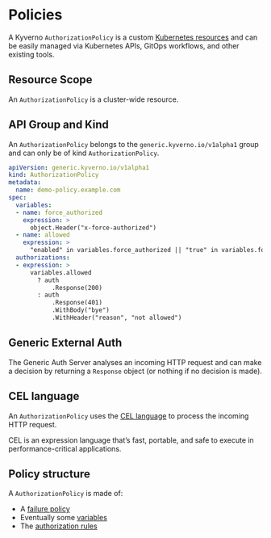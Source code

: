 # Policies

A Kyverno `AuthorizationPolicy` is a custom [Kubernetes resources](https://kubernetes.io/docs/concepts/extend-kubernetes/api-extension/custom-resources/) and can be easily managed via Kubernetes APIs, GitOps workflows, and other existing tools.

## Resource Scope

An `AuthorizationPolicy` is a cluster-wide resource.

## API Group and Kind

An `AuthorizationPolicy` belongs to the `generic.kyverno.io/v1alpha1` group and can only be of kind `AuthorizationPolicy`.

```yaml
apiVersion: generic.kyverno.io/v1alpha1
kind: AuthorizationPolicy
metadata:
  name: demo-policy.example.com
spec:
  variables:
  - name: force_authorized
    expression: >
      object.Header("x-force-authorized")
  - name: allowed
    expression: >
      "enabled" in variables.force_authorized || "true" in variables.force_authorized
  authorizations:
  - expression: >
      variables.allowed
        ? auth
            .Response(200)
        : auth
            .Response(401)
            .WithBody("bye")
            .WithHeader("reason", "not allowed") 
```

## Generic External Auth

The Generic Auth Server analyses an incoming HTTP request and can make a decision by returning a `Response` object (or nothing if no decision is made).

## CEL language

An `AuthorizationPolicy` uses the [CEL language](https://github.com/google/cel-spec) to process the incoming HTTP request.

CEL is an expression language that’s fast, portable, and safe to execute in performance-critical applications.

## Policy structure

A `AuthorizationPolicy` is made of:

- A [failure policy](./failure-policy.md)
- Eventually some [variables](./variables.md)
- The [authorization rules](./authorization-rules.md)
